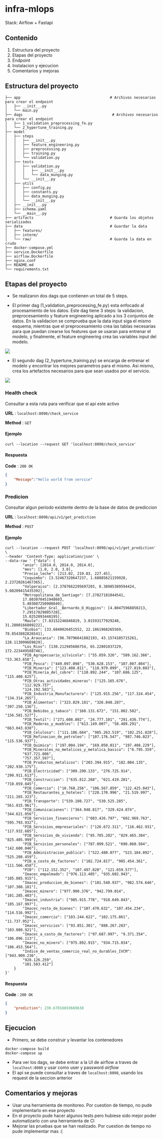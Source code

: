 # infra-mlops
Stack: Airflow + Fastapi

## Contenido
1) Estructura del proyecto
2) Etapas del proyecto
3) Endpoint
4) Instalacion y ejecucion
5) Comentarios y mejoras

## Estructura del proyecto

```
├── app                                         # Archivos necesarios para crear el endpoint
│   ├── __init__.py
│   └── main.py  
├── dags                                         # Archivos necesarios para crear el endpoint
│   ├── 1_validation_preprocessing_fe.py
│   └── 2_hypertune_training.py  
├── model
│   ├── steps
│   │   ├── __init__.py
│   │   ├── feature_engineering.py
│   │   ├── preprocessing.py
│   │   ├── training.py
│   │   └── validation.py
│   ├── tests
│   │   ├── validation.py
│   │   │   ├── __init__.py
│   │   │   └── data_munging.py
│   │   └── __init__.py
│   ├── utils
│   │   ├── config.py
│   │   ├── constants.py
│   │   ├── data_munging.py
│   │   └── __init__.py
│   ├── __init__.py
│   ├── schema.yaml
│   └── __main__.py                        
├── artifacts                                   # Guarda los objetos serializados
├── data                                        # Guardar la data
│   ├── features/                          
│   ├── interm/                                 
│   └── raw/                                    # Guarda la data en crudo
├── docker-compose.yml
├── service.Dockerfile
├── airflow.Dockerfile
├── nginx.conf
├── README.md
└── requirements.txt
```
## Etapas del proyecto
- Se realizaron dos dags que contienen un total de 5 steps. 

- El primer dag (1_validation_preprocessing_fe.py) esta enfocado al procesamiento de los datos. Este dag tiene 3 steps: la validacion, preprocesamiento y feature engineering aplicado a los 3 conjuntos de datos. En la validacion se comprueba que la data input siga el mismo esquema, mientras que el preprocesamiento crea las tablas necesarias para que puedan crearse los features que se usaran para entrenar el modelo, y finalmente, el feature engineering crea las variables input del modelo.
<img src="docs/dag_1.png" >

- El segundo dag (2_hypertune_training.py) se encarga de entrenar el modelo y encontrar los mejores parametros para el mismo. Asi mismo, crea los artefactos necesarios para que sean usados por el servicio.
<img src="docs/dag_2.png" >

### Health check
Consultar a esta ruta para verificar que el api este activo

**URL** : `localhost:8090/check_service`

**Method** : `GET`

#### Ejemplo

```
curl --location --request GET 'localhost:8090/check_service'
```

#### Respuesta

**Code** : `200 OK`

```json
{
    "Message":"Hello world from service"
}
```

### Predicion
Consultar algun periodo existente dentro de la base de datos de prediccion

**URL** : `localhost:8090/api/v1/get_prediction`

**Method** : `POST`

#### Ejemplo

```
curl --location --request POST 'localhost:8090/api/v1/get_prediction' \
--header 'Content-Type: application/json' \
--data-raw ' {"data": {
        "anio": [2014.0, 2014.0, 2014.0],
        "mes": [1.0, 2.0, 3.0],
        "Precio_leche": [213.02, 219.03, 227.45],
        "Coquimbo": [3.52467320647237, 1.68885621159928, 2.23720261467365],
        "Valparaiso": [2.3787662295697203, 8.38985389594424, 5.08209415435392],
        "Metropolitana_de_Santiago": [7.27827181044541,
        17.803070451948603,
        5.403087250900849],
        "Libertador_Gral__Bernardo_O_Higgins": [4.80475968850213,
        7.295178298057281,
        15.0252093448195],
        "Maule": [7.83152246846819, 3.01593177929248, 31.2800166809222],
        "Biobio": [33.6840026451552, 22.1861968265569, 78.8543882826541],
        "La_Araucania": [96.70796641882193, 43.1574105715261, 128.113099669829],
        "Los_Rios": [130.212945686754, 65.22801037229, 172.223449588746],
        "PIB_Agropecuario_silvicola": ["55.059.326", "589.162.366", "53.363.658"],
        "PIB_Pesca": ["449.097.098", "530.628.153", "107.007.804"],
        "PIB_Mineria": ["123.408.811", "118.979.099", "127.819.883"],
        "PIB_Mineria_del_cobre": ["110.892.244", "107.686.125", "115.400.625"],
        "PIB_Otras_actividades_mineras": ["125.165.676",
        "112.929.737",
        "124.192.583"],
        "PIB_Industria_Manufacturera": ["125.915.256", "117.324.454", "134.314.265"],
        "PIB_Alimentos": ["323.829.181", "326.848.287", "397.250.136"],
        "PIB_Bebidas_y_tabaco": ["160.131.672", "151.002.582", "156.581.527"],
        "PIB_Textil": ["271.608.802", "24.777.101", "291.436.774"],
        "PIB_Maderas_y_muebles": ["613.149.007", "58.489.291", "663.043.838"],
        "PIB_Celulosa": ["111.186.684", "985.263.519", "102.251.828"],
        "PIB_Refinacion_de_petroleo": ["107.176.547", "987.746.023", "115.536.937"],
        "PIB_Quimica": ["197.004.194", "169.050.011", "197.408.229"],
        "PIB_Minerales_no_metalicos_y_metalica_basica": ["6.795.359",
        "637.721.806",
        "757.357.597"],
        "PIB_Productos_metalicos": ["203.394.915", "182.004.135", "202.930.175"],
        "PIB_Electricidad": ["309.290.133", "276.725.914", "290.911.613"],
        "PIB_Construccion": ["635.812.268", "621.419.201", "710.059.845"],
        "PIB_Comercio": ["10.768.256", "106.567.859", "122.425.043"],
        "PIB_Restaurantes_y_hoteles": ["220.170.996", "21.519.997", "211.265.323"],
        "PIB_Transporte": ["539.108.727", "530.525.285", "561.815.961"],
        "PIB_Comunicaciones": ["364.948.817", "329.424.874", "344.621.056"],
        "PIB_Servicios_financieros": ["603.426.797", "602.969.763", "595.793.932"],
        "PIB_Servicios_empresariales": ["126.672.311", "116.462.931", "117.932.685"],
        "PIB_Servicios_de_vivienda": ["85.785.202", "829.465.384", "825.405.999"],
        "PIB_Servicios_personales": ["787.099.521", "690.060.504", "142.600.046"],
        "PIB_Administracion_publica": ["522.480.077", "523.184.092", "525.208.459"],
        "PIB_a_costo_de_factores": ["102.724.817", "985.454.361", "111.566.458"],
        "PIB": ["112.152.352", "107.497.828", "121.659.577"],
        "Imacec_empalmado": ["976.113.405", "935.602.943", "105.885.915"],
        "Imacec_produccion_de_bienes": ["101.540.937", "982.574.646", "107.308.181"],
        "Imacec_minero": ["977.900.376", "942.799.014", "101.285.403"],
        "Imacec_industria": ["985.915.778", "918.649.843", "105.167.997"],
        "Imacec_resto_de_bienes": ["107.470.632", "107.454.234", "114.516.992"],
        "Imacec_comercio": ["103.244.622", "102.175.861", "11.737.952"],
        "Imacec_servicios": ["93.851.301", "888.267.283", "103.080.921"],
        "Imacec_a_costo_de_factores": ["97.687.997", "9.371.354", "106.096.113"],
        "Imacec_no_minero": ["975.892.915", "934.715.034", "106.453.564"],
        "Indice_de_ventas_comercio_real_no_durables_IVCM": ["943.909.236",
        "928.126.259",
        "101.583.412"]
    }
}'
```

#### Respuesta

**Code** : `200 OK`

```json
{
    "prediction": 230.67016693669638
}
```
## Ejecucion
- Primero, se debe construir y levantar los contenedores
```
docker-compose build
docker-compose up
```
- Para ver los dags, se debe entrar a la UI de airflow a traves de `localhost:8080` y usar como user y password _airflow_
- El api se puede consultar a traves de `localhost:8090`, usando los request de la seccion anterior

## Comentarios y mejoras
- Usar una herramienta de monitoreo. Por cuestion de tiempo, no pude implementarlo en ese proyecto
- En el proyecto pude hacer algunos tests pero hubiese sido mejor poder automatizarlo con una herramienta de CI
- Mejorar las pruebas que se han realizado. Por cuestion de tiempo no pude implementar mas :( 
